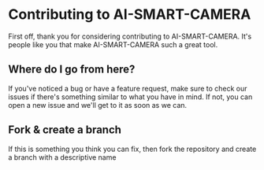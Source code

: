 # Contributing to AI-SMART-CAMERA

First off, thank you for considering contributing to AI-SMART-CAMERA. It's people like you that make AI-SMART-CAMERA such a great tool.

## Where do I go from here?

If you've noticed a bug or have a feature request, make sure to check our issues if there's something similar to what you have in mind. If not, you can open a new issue and we'll get to it as soon as we can.

## Fork & create a branch

If this is something you think you can fix, then fork the repository and create a branch with a descriptive name
